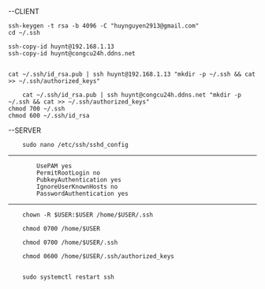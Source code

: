 
--CLIENT

    ssh-keygen -t rsa -b 4096 -C "huynguyen2913@gmail.com"
    cd ~/.ssh

    ssh-copy-id huynt@192.168.1.13
    ssh-copy-id huynt@congcu24h.ddns.net


    cat ~/.ssh/id_rsa.pub | ssh huynt@192.168.1.13 "mkdir -p ~/.ssh && cat >> ~/.ssh/authorized_keys"

        cat ~/.ssh/id_rsa.pub | ssh huynt@congcu24h.ddns.net "mkdir -p ~/.ssh && cat >> ~/.ssh/authorized_keys"
    chmod 700 ~/.ssh
    chmod 600 ~/.ssh/id_rsa



--SERVER

        sudo nano /etc/ssh/sshd_config

-----------------------------------------------------

            UsePAM yes
            PermitRootLogin no
            PubkeyAuthentication yes
            IgnoreUserKnownHosts no
            PasswordAuthentication yes
-----------------------------------------------------

        chown -R $USER:$USER /home/$USER/.ssh

        chmod 0700 /home/$USER

        chmod 0700 /home/$USER/.ssh

        chmod 0600 /home/$USER/.ssh/authorized_keys


        sudo systemctl restart ssh
